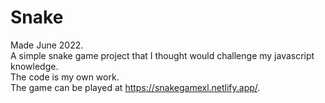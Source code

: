 # Snake
Made June 2022. <br />
A simple snake game project that I thought would challenge my javascript knowledge. <br />
The code is my own work. <br />
The game can be played at https://snakegamexl.netlify.app/.
